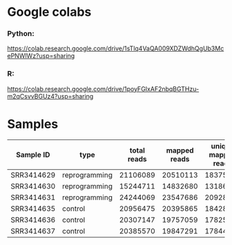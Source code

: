 # Google colabs

### Python: 
https://colab.research.google.com/drive/1sTlq4VaQA009XDZWdhQgUb3McePNWlWz?usp=sharing

### R: 
https://colab.research.google.com/drive/1poyFGIxAF2nbqBGTHzu-m2qCsvvBGUz4?usp=sharing

# Samples
Sample ID | type | total reads | mapped reads | unique mapped reads | matchings
--- | --- | --- | --- | --- | ---
SRR3414629 | reprogramming | 21106089 | 20510113 | 18375888 | 16049609
SRR3414630 | reprogramming | 15244711 | 14832680 | 13186139 | 11465324
SRR3414631 | reprogramming | 24244069 | 23547686 | 20928945 | 18408851
SRR3414635 | control | 20956475 | 20395865 | 18428317 | 16275997
SRR3414636 | control | 20307147 | 19757059 | 17825380 | 15757580
SRR3414637 | control | 20385570 | 19847291 | 17844858 | 15736978
